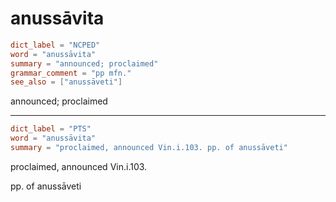 # anussāvita

``` toml
dict_label = "NCPED"
word = "anussāvita"
summary = "announced; proclaimed"
grammar_comment = "pp mfn."
see_also = ["anussāveti"]
```

announced; proclaimed

--------------------

``` toml
dict_label = "PTS"
word = "anussāvita"
summary = "proclaimed, announced Vin.i.103. pp. of anussāveti"
```

proclaimed, announced Vin.i.103.

pp. of anussāveti

